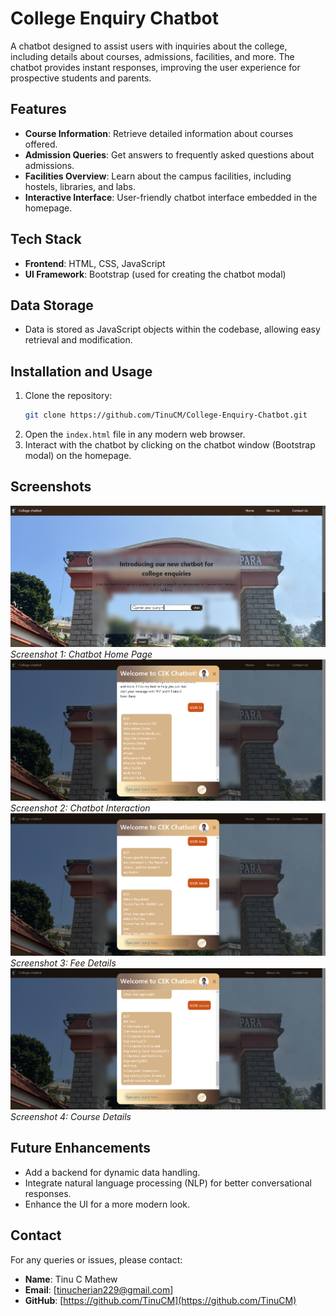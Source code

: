 # College Enquiry Chatbot

A chatbot designed to assist users with inquiries about the college, including details about courses, admissions, facilities, and more. The chatbot provides instant responses, improving the user experience for prospective students and parents.

## Features

- **Course Information**: Retrieve detailed information about courses offered.
- **Admission Queries**: Get answers to frequently asked questions about admissions.
- **Facilities Overview**: Learn about the campus facilities, including hostels, libraries, and labs.
- **Interactive Interface**: User-friendly chatbot interface embedded in the homepage.

## Tech Stack

- **Frontend**: HTML, CSS, JavaScript
- **UI Framework**: Bootstrap (used for creating the chatbot modal)

## Data Storage

- Data is stored as JavaScript objects within the codebase, allowing easy retrieval and modification.

## Installation and Usage

1. Clone the repository:
   ```bash
   git clone https://github.com/TinuCM/College-Enquiry-Chatbot.git
   ```
2. Open the `index.html` file in any modern web browser.
3. Interact with the chatbot by clicking on the chatbot window (Bootstrap modal) on the homepage.

## Screenshots

![Chatbot Home Page](screenshots/ss1.png)
*Screenshot 1: Chatbot Home Page*
![Chatbot Interaction](screenshots/ss2.png)
*Screenshot 2: Chatbot Interaction*
![Fee Details](screenshots/ss3.png)
*Screenshot 3: Fee Details*
![Course Details](screenshots/ss4.png)
*Screenshot 4: Course Details*

## Future Enhancements

- Add a backend for dynamic data handling.
- Integrate natural language processing (NLP) for better conversational responses.
- Enhance the UI for a more modern look.

## Contact

For any queries or issues, please contact:

- **Name**: Tinu C Mathew
- **Email**: [tinucherian229@gmail.com]
- **GitHub**: [https://github.com/TinuCM](https://github.com/TinuCM)
